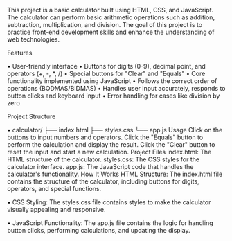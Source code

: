 This project is a basic calculator built using HTML, CSS, and JavaScript. The calculator can perform basic arithmetic operations such as addition, subtraction, multiplication, and division. The goal of this project is to practice front-end development skills and enhance the understanding of web technologies.

Features

•	User-friendly interface
•	Buttons for digits (0-9), decimal point, and operators (+, -, *, /)
•	Special buttons for "Clear" and "Equals"
•	Core functionality implemented using JavaScript
•	Follows the correct order of operations (BODMAS/BIDMAS)
•	Handles user input accurately, responds to button clicks and keyboard input
•	Error handling for cases like division by zero



Project Structure


•	calculator/ ├── index.html ├── styles.css └── app.js Usage Click on the buttons to input numbers and operators. Click the "Equals" button to perform the calculation and display the result. Click the "Clear" button to reset the input and start a new calculation. Project Files index.html: The HTML structure of the calculator. styles.css: The CSS styles for the calculator interface. app.js: The JavaScript code that handles the calculator's functionality. How It Works HTML Structure: The index.html file contains the structure of the calculator, including buttons for digits, operators, and special functions.

•	CSS Styling: The styles.css file contains styles to make the calculator visually appealing and responsive.

•	JavaScript Functionality: The app.js file contains the logic for handling button clicks, performing calculations, and updating the display.
